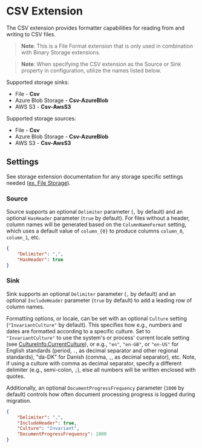 # CSV Extension

The CSV extension provides formatter capabilities for reading from and writing to CSV files.

> **Note**: This is a File Format extension that is only used in combination with Binary Storage extensions. 

> **Note**: When specifying the CSV extension as the Source or Sink property in configuration, utilize the names listed below.

Supported storage sinks:
- File - **Csv**
- Azure Blob Storage - **Csv-AzureBlob**
- AWS S3 - **Csv-AwsS3**
 
Supported storage sources:
- File - **Csv**
- Azure Blob Storage - **Csv-AzureBlob**
- AWS S3 - **Csv-AwsS3**

## Settings

See storage extension documentation for any storage specific settings needed ([ex. File Storage](../../Interfaces/Cosmos.DataTransfer.Common/README.md)).

### Source

Source supports an optional `Delimiter` parameter (`,` by default) and an optional `HasHeader` parameter (`true` by default). For files without a header, column names will be generated based on the `ColumnNameFormat` setting, which uses a default value of `column_{0}` to produce columns `column_0`, `column_1`, etc.


```json
{
    "Delimiter": ",",
    "HasHeader": true
}
```

### Sink

Sink supports an optional `Delimiter` parameter (`,` by default) and an optional `IncludeHeader` parameter (`true` by default) to add a leading row of column names.

Formatting options, or locale, can be set with an optional `Culture` setting (`"InvariantCulture"` by default). 
This specifies how e.g., numbers and dates are formatted according to a specific culture. 
Set to `"InvariantCulture"` to use the system's or process' current locale setting 
(see [CultureInfo.CurrentCulture](https://learn.microsoft.com/en-us/dotnet/api/system.globalization.cultureinfo.currentculture)),
or e.g., `"en"`, `"en-GB"`, or `"en-US"` for English standards (period, `.`, as decimal separator and other regional standards), 
"da-DK" for Danish (comma, `,`, as decimal separator), etc.
Note, if using a culture with comma as decimal separator, specify a different delimiter (e.g., semi-colon, `;`), else all numbers
will be written enclosed with quotes.

Additionally, an optional `DocumentProgressFrequency` parameter (`1000` by default) controls how often document processing progress is logged during migration.

```json
{
    "Delimiter": ",",
    "IncludeHeader": true,
    "Culture": "Invariant",
    "DocumentProgressFrequency": 1000
}
```
